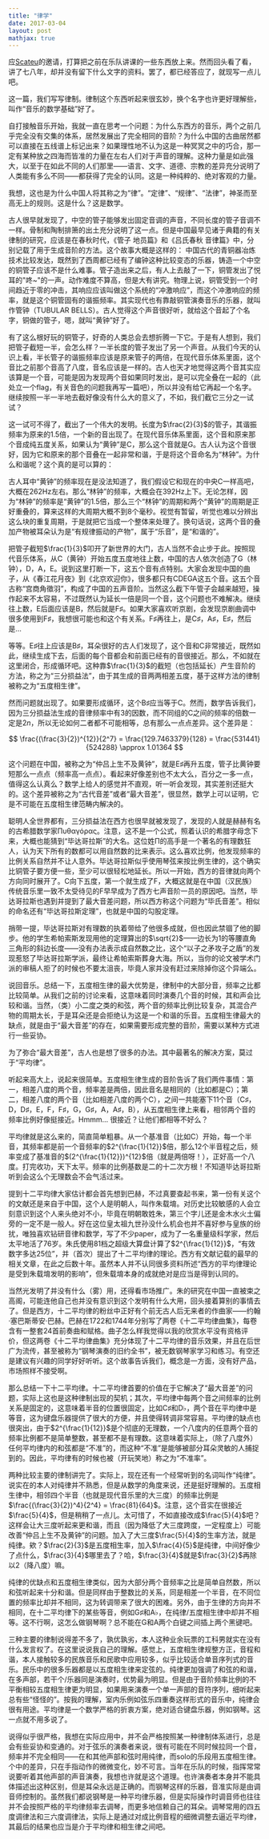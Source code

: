 ```yaml
---
title: "律学"
date: 2017-03-04
layout: post
mathjax: true
---
```


应[Scateu](http://scateu.me)的邀请，打算把之前在乐队讲课的一些东西放上来。然而回头看了看，讲了七八年，却并没有留下什么文字的资料。罢了，都已经答应了，就现写一点儿吧。

这一篇，我们写写律制。律制这个东西听起来很玄妙，换个名字也许更好理解些，叫作“音乐的数学基础”好了。

自打接触音乐开始，我就一直在思考一个问题：为什么东西方的音乐，两个之前几乎完全没有交集的体系，居然发展出了完全相同的音阶？为什么中国的古曲居然都可以直接在五线谱上标记出来？如果理性地不认为这是一种冥冥之中的巧合，那一定有某种放之四海而皆准的力量在左右人们对于声音的理解。这种力量是如此强大，以至于在如此不同的人们那里——语言、文字、道德、宗教的差异充分说明了人类能有多么不同——都获得了完全的认同。这是一种纯粹的、绝对客观的力量。

我想，这也是为什么中国人将其称之为“律”。“定律”、“规律”、“法律”，神圣而至高无上的规则。这是什么？这是数学。

古人很早就发现了，中空的管子能够发出固定音调的声音，不同长度的管子音调不一样。骨制和陶制排箫的出土充分说明了这一点。但是中国最早见诸于典籍的有关律制的研究，应该是在春秋时代，《管子 地员篇》和《吕氏春秋 音律篇》中，分别记载了用于生成音阶的方法。这个故事大概是这样的：
中国古代的青铜器冶炼技术比较发达，既然到了西周都已经有了编钟这种比较变态的乐器，铸造一个中空的铜管子应该不是什么难事。管子造出来之后，有人上去敲了一下，铜管发出了悦耳的"咚~"的一声。动作难度不算高，但是大有讲究。物理上说，铜管受到一个时间趋近于零的冲击，其响应应该叫做这个系统的“冲激响应”，而这个冲激响应的频率，就是这个铜管固有的谐振频率。其实现代也有靠敲铜管演奏音乐的乐器，就叫作管钟（TUBULAR BELLS）。古人觉得这个声音很好听，就给这个音起了个名字，铜做的管子，嗯，就叫“黄钟”好了。

有了这么根好玩的铜管子，好奇的人类总会去想折腾一下它。于是有人想到，我们把管子截短一半，会怎么样？一半长度的管子发出了另一个声音。从我们今天的认识上看，半长管子的谐振频率应该是原来管子的两倍，在现代音乐体系里面，这个音比之前那个音高了八度，音名应该是一样的。古人也天才地觉得这两个音其实应该算是一个音，可能是因为发现两个音如果同时发出，是可以完全叠在一起的（此处立一个flag，有关音色的问题我再写一篇吧），所以并没有给它再起一个名字。继续按照一半一半地去截好像没有什么大的意义了，不如，我们截它三分之一试试？

这一试可不得了，截出了一个伟大的发明。长度为$\frac{2}{3}$的管子，其谐振频率为原来的1.5倍，一个新的音出现了。在现代音乐体系里面，这个音和原来那个音成纯五度关系，如果认为“黄钟”是C，那么这个音就是G。古人认为这个音很好，因为它和原来的那个音叠在一起非常和谐，于是将这个音命名为“林钟”。为什么和谐呢？这个真的是可以算的：

古人耳中“黄钟”的频率现在是没法知道了，我们假设它和现在的中央C一样高吧，大概在262Hz左右。那么“林钟”的频率，大概会在392Hz上下。无论怎样，因为“林钟”的频率是“黄钟”的1.5倍，那么三个“林钟”的周期和两个“黄钟”的周期是正好重叠的，算来这样的大周期大概不到8个毫秒。视觉有暂留，听觉也难以分辨出这么块的重复周期，于是就把它当成一个整体来处理了。换句话说，这两个音的叠加产物被耳朵认为是“有规律振动的产物”，属于“乐音”，是“和谐的”。

把管子截短$\frac{1}{3}$叩开了新世界的大门，古人当然不会止步于此。按照现代音乐体系，从C（黄钟）开始五度五度地往上数，中国的古人依次创造了G（林钟），D，A，E。说到这里打断一下，这五个音有点特别。大家会发现中国的曲子，从《春江花月夜》到《北京欢迎你》，很多都只有CDEGA这五个音。这五个音古称“宫商角徵羽”，构成了中国的五声音阶。当然这么截下午管子会越来越短，操作起来不太容易，不过既然认为延长一倍是同一个音，这个问题也不难解决。继续往上数，E后面应该是B，然后就是F♯。如果大家喜欢听京剧，会发现京剧曲调中很多使用到F♯，我想很可能也和这个有关系。F♯再往上，是C♯，A♯，E♯，然后是…

等等。E♯往上应该是B♯，耳朵很好的古人们发现了，这个音和C非常接近，既然如此，继续生成下去，后面的每个音都会和前面已经有的音很接近。那么，不如就在这里闭合，形成循环吧。这种靠$\frac{1}{3}$的截短（也包括延长）产生音阶的方法，称之为“三分损益法”，由于其生成的音两两相差五度，基于这样方法的律制被称之为“五度相生律”。

然而问题就出现了。如果要形成循环，这个B♯应当等于C。然而，数学告诉我们，因为三分损益法生成的音律频率中有3的因数，而不同组的C之间的频率的倍数一定是$2n$，所以无论如何二者都不可能相等，总有那么一点点差异。这个差异是：

$$
\frac{(\frac{3}{2})^{12}}{2^7} = \frac{129.7463379}{128} = \frac{531441}{524288} \approx 1.01364
$$

这个问题在中国，被称之为“仲吕上生不及黄钟”，就是E♯再升五度，管子比黄钟要短那么一点点（频率高一点点）。看起来好像差别也不太大么，百分之一多一点，值得这么认真么？数学上给人的感觉并不直观，听一听会发现，其实差别还挺大的。这个差异被称之为“古代音差”或者“最大音差”，很显然，数学上可以证明，它是不可能在五度相生律范畴内解决的。

聪明人全世界都有，三分损益法在西方也很早就被发现了，发现的人就是赫赫有名的古希腊数学家Πυθαγόρας。注意，这不是一个公式，照着认识的希腊字母念下来，大概也能猜到“毕达哥拉斯”的大名。这位姓Π的高手是一个著名的有理数狂人，认为天下所有的数都可以用自然数的比来表示。这么喜欢比例，他发现频率的比例关系自然并不让人意外。毕达哥拉斯似乎使用琴弦来按比例生律的，这个确实比铜管子要方便一些，至少可以很轻松地延长。所以一开始，西方的音律就向两个方向同时展开了。C向下五度，第一个就生成了F，大概这就是在中国（汉民族）传统音乐里一致不太受待见的F早早成为了西方七声音阶一员的原因吧。当然，毕达哥拉斯也遇到并提到了最大音差问题，所以西方称这个问题为“毕氏音差”。相似的命名还有“毕达哥拉斯定理”，也就是中国的勾股定理。

捎带一提，毕达哥拉斯对有理数的执着带给了他很多成就，但也因此禁锢了他的脚步。他的学生希帕索斯发现用他的定理算出的$\sqrt{2}$——边长为1的等腰直角三角形的斜边长度——没有办法表示成自然数之比，这个“以子之矛攻子之盾”的发现惹怒了毕达哥拉斯学派，最终让希帕索斯葬身大海。所以，当你的论文被学术门派的审稿人拒了的时候也不要太沮丧，毕竟人家并没有赶过来除掉你这个异端么。

说回音乐。总结一下，五度相生律的最大优势是，律制中的大部分音，频率之比都比较简单。从我们之前的讨论来看，这意味着同时演奏几个音的时候，其和声会比较和谐。当然，（类）小二度之类的和弦，两个音的频率比例比较复杂，其混合产物的周期太长，于是耳朵还是会拒绝认为这是一个和谐的乐音。五度相生律最大的缺点，就是由于“最大音差”的存在，如果需要形成完整的音阶，需要以某种方式进行一些妥协。

为了弥合“最大音差”，古人也是想了很多的办法。其中最著名的解决方案，莫过于“平均律”。

听起来高大上，说起来很简单。五度相生律生成的音阶告诉了我们两件事情：第一，相差八度的两个音，频率差是两倍，因此音名是相同的（比如都是C）；第二，相差八度的两个音（比如相差八度的两个C），之间一共能塞下11个音（C♯，D，D♯，E，F，F♯，G，G♯，A，A♯，B），从五度相生律上来看，相邻两个音的频率比例好像挺接近。Hmmm… 很接近？让他们都相等不好么？

平均律就是这么来的，简直简单粗暴。从一个基准音（比如C）开始，每一个半音，其频率都是前一个音频率的$2^{\frac{1}{12}}$倍，那么12个半音程之后，频率变成了基准音的$(2^{\frac{1}{12}})^{12}$倍（就是两倍呀！），正好高一个八度。打完收功，天下太平。频率的比例基数是二的十二次方根！不知道毕达哥拉斯听到会这么个无理数会不会气活过来。

提到十二平均律大家估计都会首先想到巴赫，不过真要查起书来，第一份有关这个的文献还是来自于中国，这个人是明朝人，叫作朱载堉。对历史比较敏感的人会立刻意识到这个人来头绝对不小，毕竟在明朝敢姓朱，第三个字儿还是金木水火土偏旁的一定不是一般人。好在这位皇太祖九世孙没什么机会也并不喜好参与皇族的纷扰，唯独喜欢钻研音律和数学，写了不少paper，成为了一名重量级科学家，然后太平地活了76岁。朱氏使用81档之超级大算盘计算了$2^{\frac{1}{12}}$，“有效数字多达25位”，并（首次）提出了十二平均律的理论。西方有文献记载的最早的相关文章，在此之后数十年。虽然本人并不认同很多资料所述“西方的平均律理论是受到朱载堉发明的影响”，但朱载堉本身的成就绝对是应当是得到认同的。

当然光发明了并没有什么（雾）用，还得看市场推广。朱的研究在中国一直被束之高阁，可能连他自己也并没有意识到这个发明有什么大用，回头接着算别的事情去了。但是西方，十二平均律的粉丝中正好有个前无古人后无来者的作曲家——约翰·塞巴斯蒂安·巴赫。巴赫在1722和1744年分别写了两卷《十二平均律曲集》，每卷含有一整套24首前奏曲和赋格。曲子怎么样我觉得以我的欣赏水平没有资格评价，但这两卷《十二平均律曲集》充分体现了十二平均律的音乐效果，并且在后世广为流传，甚至被称为“钢琴演奏的旧约全书”，被无数钢琴家学习和练习。有空还是建议有兴趣的同学好好听听。这个故事告诉我们，概念是一方面，没有好产品，市场照样不接受啊。

那么总结一下十二平均律。十二平均律首要的价值在于它解决了“最大音差”的问题，实际上这也是这种律制出现的契机；其次，平均律中每两个音之间频率的比例关系是固定的，这意味着半音的位置很固定，比如C♯和D♭，两个音在平均律中是等音，这为键盘乐器提供了很大的方便，并且使得转调非常容易。平均律的缺点也很突出，由于$2^{\frac{1}{12}}$是个彻底的无理数，一个八度内的任意两个音的频率比例都不是简单整数，甚至都不是有理数。这意味着实际上，（除了八度外）任何平均律内的和弦都是“不准”的，而这种“不准”是能够被部分耳朵灵敏的人捕捉到的。因此，平均律有的时候也被（开玩笑地）称之为“不准率”。

两种比较主要的律制讲完了。实际上，现在还有一个经常听到的名词叫作“纯律”。说实在的本人对纯律并不熟悉，但是从数学的角度来说，还是挺好理解的。五度相生律中，相邻四个半音（也就是现代音乐里的大三度）的频率比例是$\frac{(\frac{3}{2})^4}{2^4} = \frac{81}{64}$。注意，这个音实在很接近$\frac{5}{4}$，但是稍稍了一点儿。太可惜了，不如直接改成$\frac{5}{4}$吧？这样会让大三度听起来更和谐，而且（因为降低了大三度跨度，一定程度上）可能改善“仲吕上生不及黄钟”的问题。加入了大三度$\frac{5}{4}$的生率方法，就是纯律。欸？$\frac{2}{3}$是五度相生率，加入$\frac{4}{5}$是纯律，中间好像少了点什么，$\frac{3}{4}$哪里去了？哈，$\frac{3}{4}$就是$\frac{3}{2}$再除以2（降八度）嘛。

纯律的优缺点和五度相生律类似，因为大部分两个音频率之比是简单自然数，所以和弦听起来十分和谐。但是同样由于整数比的关系，同是相差一个半音，在不同位置的频率比却并不相同，这为转调带来了很大的困难。另外，由于生律的方向并不相同，在十二平均律下的某些等音，例如G♯和A♭，在纯律/五度相生律中却并不相等。这不行啊，这怎么做钢琴啊？总不能在G和A两个白键之间插上两个黑键吧。

三种主要的律制说得差不多了，孰优孰劣，本人这种业余玩票的工科男就实在没有什么发言权了。在这里说说我自己的理解。感觉上，五度相生律规整方正，音程和谐，本人接触较多的民族音乐和民歌中应用较多，似乎比较适合单音序列式的音乐。民乐中的很多乐器都是以五度相生律来定弦的。纯律更加强调了和弦的和谐，在多声部，若干个/乐器同是演奏时，优势最为明显。但是由于音阶频率比例的不平衡相较五度相生律更为明显，如果用来演奏一个单一声部的音符序列，细听起来总有些“怪怪的”。按我的理解，室内乐例如弦乐四重奏这样形式的音乐中，纯律会很有用途。平均律是一个数学严格的折衷方案，绝对适合键盘乐器，例如钢琴。这一点就不用多说了。

说得似乎很严格，我想在实际应用中，并不会严格按照某一种律制体系进行，总是会有些妥协和变通的。对于弦乐的演奏者来说，很有可能在不同时候拉同一个音，频率并不完全相同——在和其他声部和弦时用纯律，而solo的乐段用五度相生律。个中的差异，只在手指动作的微微变化，妙不可言。当年在乐队的时候，指挥常常说要听着其他声部的声音演奏，我想也许就是这个道理。也许演奏者本身并不能具体描述出这种区别，但是耳朵永远是正确的。而钢琴这样的乐器，音准实际是由调音师控制的。虽然我们都说钢琴是一种平均律乐器，但是实际操作时调音师也往往并不会按照严格的平均律频率去调琴，而更多地信赖自己的耳朵。调琴常用的四五度调律法和三六度调律法，实际上是通过对成比例音程的细微调整去逼近平均律，其最后的结果也应当是介于平均律和相生律之间吧。

